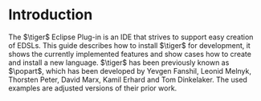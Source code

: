 # Introduction

The $\tiger$ Eclipse Plug-in is an IDE that strives to support easy
creation of EDSLs. This guide describes how to install $\tiger$ for
development, it shows the currently implemented features and show cases
how to create and install a new language. $\tiger$ has been previously
known as $\popart$, which has been developed by Yevgen Fanshil, Leonid
Melnyk, Thorsten Peter, David Marx, Kamil Erhard and Tom Dinkelaker. The
used examples are adjusted versions of their prior work.
